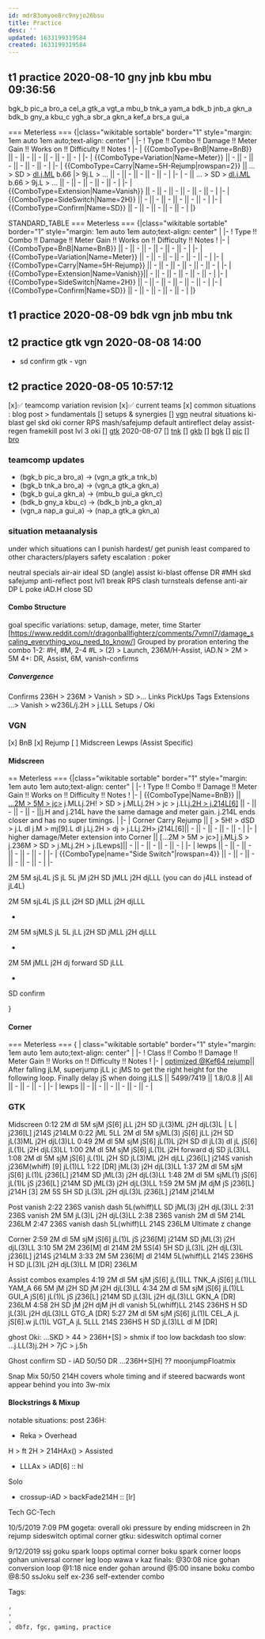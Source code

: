 ```yaml
---
id: mdr83omyoe8rc9nyjo26bsu
title: Practice
desc: ''
updated: 1633199319584
created: 1633199319584
---
```


## t1 practice 2020-08-10 gny jnb kbu mbu 09:36:56

bgk_b pic_a bro_a cel_a gtk_a vgt_a mbu_b tnk_a yam_a bdk_b jnb_a gkn_a bdk_b gny_a kbu_c ygh_a sbr_a gkn_a kef_a brs_a gui_a

=== Meterless === {|class="wikitable sortable" border="1" style="margin: 1em auto 1em auto;text-align: center" | |- ! Type !! Combo !! Damage !! Meter Gain !! Works on !! Difficulty !! Notes ! |- | {{ComboType=BnB|Name=BnB}} || - || - || - || - || - || - | |- | {{ComboType=Variation|Name=Meter}} || - || - || - || - || - || - | |- | {{ComboType=Carry|Name=5H-Rejump|rowspan=2}} || ... > SD > [dl.j.ML](http://dl.j.ML) b.66 |> 9j.L > ... || - || - || - || - || - | |- | - || ... > SD > [dl.j.ML](http://dl.j.ML) b.66 > 9j.L > ... || - || - || - || - || - | |- | {{ComboType=Extension|Name=Vanish}} || - || - || - || - || - || - | |- | {{ComboType=SideSwitch|Name=2H}} || - || - || - || - || - || - | |- | {{ComboType=Confirm|Name=SD}} || - || - || - || - || - | |}

STANDARD_TABLE === Meterless === {|class="wikitable sortable" border="1" style="margin: 1em auto 1em auto;text-align: center" | |- ! Type !! Combo !! Damage !! Meter Gain !! Works on !! Difficulty !! Notes ! |- | {{ComboType=BnB|Name=BnB}} || - || - || - || - || - || - | |- | {{ComboType=Variation|Name=Meter}} || - || - || - || - || - || - | |- | {{ComboType=Carry|Name=5H-Rejump}} || - || - || - || - || - || - | |- | {{ComboType=Extension|Name=Vanish}}|| - || - || - || - || - || - | |- | {{ComboType=SideSwitch|Name=2H}} || - || - || - || - || - || - | |- | {{ComboType=Confirm|Name=SD}} || - || - || - || - || - | |}

## t1 practice 2020-08-09 bdk vgn jnb mbu tnk

## t2 practice gtk vgn 2020-08-08 14:00

* sd confirm gtk - vgn

## t2 practice 2020-08-05 10:57:12

[x]✅ teamcomp variation revision [x]✅ current teams [x] common situations : blog post > fundamentals [] setups & synergies [] [vgn](#vgn) neutral situations ki-blast gel skd oki corner RPS mash/safejump default antireflect delay assist-regen framekill post lvl 3 oki [] [gtk](#gtk) 2020-08-07 [] [tnk](#tnk) [] [gkb](#tnk) [] [bgk](#bgk) [] [pic](#pic) [] [bro](#bro)

### teamcomp updates

* (bgk_b pic_a bro_a) -> (vgn_a gtk_a tnk_b)
* (bgk_b tnk_a bro_a) -> (vgn_a gtk_a gkn_a)
* (bgk_b gui_a gkn_a) -> (mbu_b gui_a gkn_c)
* (bdk_b gny_a kbu_c) -> (bdk_b jnb_a gkn_a)
* (vgn_a nap_a gui_a) -> (nap_a gtk_a gkn_a)

### situation metaanalysis

under which situations can I punish hardest/ get punish least compared to other characters/players safety escalation : poker

neutral specials air-air ideal SD (angle) assist ki-blast offense DR #MH skd safejump anti-reflect post lvl1 break RPS clash turnsteals defense anti-air DP L poke iAD.H close SD

#### Combo Structure

goal specific variations: setup, damage, meter, time Starter [https://www.reddit.com/r/dragonballfighterz/comments/7vmnl7/damage_scaling_everything_you_need_to_know/] Grouped by proration entering the combo 1-2: #H, #M, 2-4 #L > (2) > Launch, 236M/H-Assist, iAD.N > 2M > 5M 4+: DR, Assist, 6M, vanish-confirms

##### Convergence

Confirms 236H > 236M > Vanish > SD >... Links PickUps Tags Extensions ...> Vanish > w236L/j.2H > j.LLL Setups / Oki

### VGN

[x] BnB [x] Rejump [ ] Midscreen Lewps (Assist Specific)

#### Midscreen

== Meterless === {|class="wikitable sortable" border="1" style="margin: 1em auto 1em auto;text-align: center" | |- ! Type !! Combo !! Damage !! Meter Gain !! Works on !! Difficulty !! Notes ! |- | {{ComboType|Name=BnB}} || [...2M > 5M > jc>](#Starter) j.MLLj.2H! > SD > j.MLLj.2H > jc > j.LL[j.2H > j.214L[6]](#Ender) || - || - || - || - ||j.H and j.214L have the same damage and meter gain. j.214L ends closer and has no super timings. | |- | Corner Carry Rejump || [ > 5H! > dSD > j.L dl j.M > mj[9].L dl j.Lj.2H > dj > j.LLj.2H> j214L[6]|| - || - || - || - || - | |- | higher damage/Meter extension into Corner || [...2M > 5M > jc>] j.MLj.S > j.236M > SD > j.MLj.2H > j.[Lewps]|| - || - || - || - || - | |- | lewps || - || - || - || - || - || - | |- | {{ComboType|name="Side Switch"|rowspan=4}} || - || - || - || - || - || - | |-

2M 5M sjL4L jS jL 5L jM j2H SD jMLL j2H djLLL (you can do j4LL instead of jL4L)

2M 5M sjL4L jS jLL j2H SD jMLL j2H djLLL

-

2M 5M sjMLS jL 5L jLL j2H SD jMLL j2H djLLL

-

2M 5M jMLL j2H dj forward SD jLLL

-

SD confirm

}

#### Corner

=== Meterless === { | class="wikitable sortable" border="1" style="margin: 1em auto 1em auto;text-align: center" | |- ! Class !! Combo !! Damage !! Meter Gain !! Works on !! Difficulty !! Notes ! |- | [optimized @Kef64 rejump](https://twitter.com/i/status/1290391497226035200)|| After falling jLM, superjump jLL jc jMS to get the right height for the following loop. Finally delay jS when doing jLLS || 5499/7419 || 1.8/0.8 || All || - || - || - | |- | lewps || - || - || - || - || - || - |

### GTK

Midscreen 0:12 2M dl 5M sjM jS[6] jLL j2H SD jL(3)ML j2H djL(3)L | L | j236[L] j214S j214LM 0:22 jML 5LL 2M dl 5M sjML(3) jS[6] jLL j2H SD jL(3)ML j2H djL(3)LL 0:49 2M dl 5M sjM jS[6] jL(1)L j2H SD dl jL(3) dl jL jS[6] jL(1)L j2H djL(3)LL 1:00 2M dl 5M sjM jS[6] jL(1)L j2H forward dj SD jL(3)LL 1:08 2M dl 5M sjM jS[6] jL(1)L j2H SD jL(3)ML j2H djLL j236[L] j214S vanish j236M(whiff) [9] jL(1)LL 1:22 [DR] jML(3) j2H djL(3)LL 1:37 2M dl 5M sjM jS[6] jL(1)L j236[L] j214M SD jML(3) j2H djL(3)LL 1:48 2M dl 5M sjML(1) jS[6] jL(1)L jS j236[L] j214M SD jML(3) j2H djL(3)LL 1:59 2M 5M jM djM jS j236[L] j214H [3] 2M 5S 5H SD jL(3)L j2H djL(3)L j236[L] j214M j214LM

Post vanish 2:22 236S vanish dash 5L(whiff)LL SD jML(3) j2H djL(3)LL 2:31 236S vanish 2M 5M jL(3)L j2H djL(3)LL 2:38 236S vanish 2M dl 5M 214L 236LM 2:47 236S vanish dash 5L(whiff)LL 214S 236LM Ultimate z change

Corner 2:59 2M dl 5M sjM jS[6] jL(1)L jS j236[M] j214M SD jML(3) j2H djL(3)LL 3:10 5M 2M 236[M] dl 214M 2M 5S(4) 5H SD jL(3)L j2H djL(3)L j236[L] j214S j214LM 3:33 2M 5M 236[M] dl 214M 5L(whiff)LL 214S 236HS H SD jL(3)L j2H djL(3)LL M [DR] 236LM

Assist combos examples 4:19 2M dl 5M sjM jS[6] jL(1)LL TNK_A jS[6] jL(1)LL YAM_A 66 5M jM j2H SD jM j2H djL(3)LL 4:34 2M dl 5M sjM jS[6] jL(1)LL GUI_A jS[6] jL(1)L jS j236[L] j214M SD jL(3)L j2H djL(3)LL GKN_A [DR] 236LM 4:58 2H SD jM j2H djM jH dl vanish 5L(whiff)LL 214S 236HS H SD jL(3)L j2H djL(3)LL GTG_A [DR] 5:27 2M dl 5M sjM jS[6] jL(1)L CEL_A jL jS[6].w jL(1)L VGT_A jL 5LLL 214S 236HS H SD jL(3)LL dl M [DR]

ghost Oki: ...SKD > 44 > 236H+[S] > shmix if too low backdash too slow: ...j.LL(3)j.2H > 7jC > j.5h

Ghost confirm SD - iAD 50/50 DR ...236H+S[H] ?? moonjumpFloatmix

Snap Mix 50/50 214H covers whole timing and if steered bacwards wont appear behind you into 3w-mix

#### Blockstrings & Mixup

notable situations: post 236H:

* Reka > Overhead

H > ft 2H > 214HAx() > Assisted

* LLLAx > iAD[6] :: hl

Solo

* crossup-iAD > backFade214H :: [lr]

Tech GC-Tech

10/5/2019 7:09 PM gogeta: overall oki pressure by ending midscreen in 2h rejump sideswitch optimal corner gtku: sideswitch optimal corner

9/12/2019 ssj goku spark loops optimal corner boku spark corner loops gohan universal corner leg loop wawa v kaz finals: @30:08 nice gohan conversion loop @1:18 nice ender gohan around @5:00 insane boku combo @8:50 ssJoku self ex-236 self-extender combo

Tags:

    ,
    ,
    ,
    , dbfz, fgc, gaming, practice
